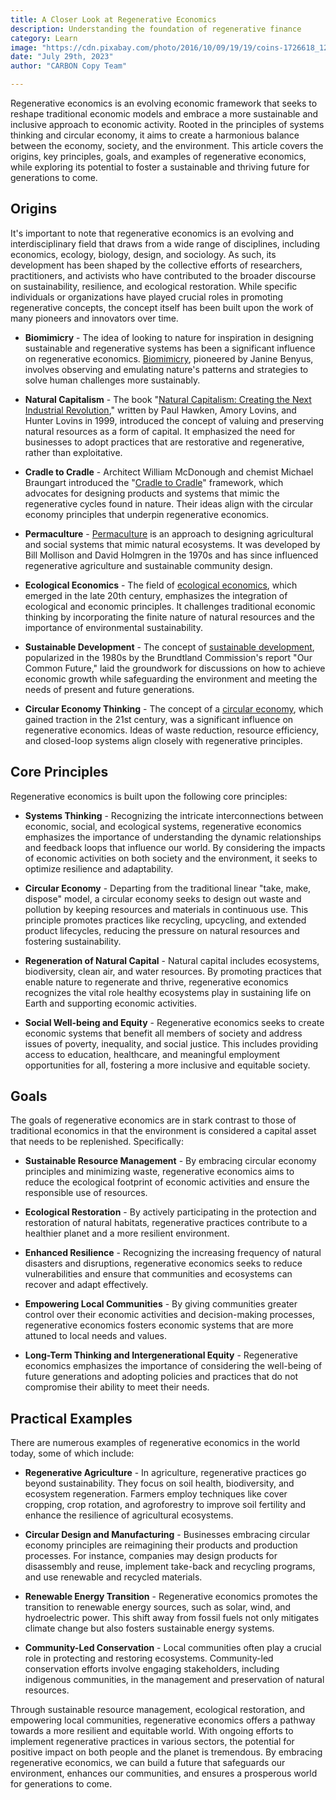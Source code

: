 ```yaml
---
title: A Closer Look at Regenerative Economics
description: Understanding the foundation of regenerative finance
category: Learn
image: "https://cdn.pixabay.com/photo/2016/10/09/19/19/coins-1726618_1280.jpg"
date: "July 29th, 2023"
author: "CARBON Copy Team"

---
```


Regenerative economics is an evolving economic framework that seeks to reshape traditional economic models and embrace a more sustainable and inclusive approach to economic activity. Rooted in the principles of systems thinking and circular economy, it aims to create a harmonious balance between the economy, society, and the environment. This article covers the origins, key principles, goals, and examples of regenerative economics, while exploring its potential to foster a sustainable and thriving future for generations to come.

<h2 class="mb-3 mt-4">Origins</h2>

It's important to note that regenerative economics is an evolving and interdisciplinary field that draws from a wide range of disciplines, including economics, ecology, biology, design, and sociology. As such, its development has been shaped by the collective efforts of researchers, practitioners, and activists who have contributed to the broader discourse on sustainability, resilience, and ecological restoration. While specific individuals or organizations have played crucial roles in promoting regenerative concepts, the concept itself has been built upon the work of many pioneers and innovators over time.

- **Biomimicry** - The idea of looking to nature for inspiration in designing sustainable and regenerative systems has been a significant influence on regenerative economics. [Biomimicry](https://en.wikipedia.org/wiki/Biomimetics), pioneered by Janine Benyus, involves observing and emulating nature's patterns and strategies to solve human challenges more sustainably.

- **Natural Capitalism** - The book "[Natural Capitalism: Creating the Next Industrial Revolution](https://en.wikipedia.org/wiki/Natural_Capitalism)," written by Paul Hawken, Amory Lovins, and Hunter Lovins in 1999, introduced the concept of valuing and preserving natural resources as a form of capital. It emphasized the need for businesses to adopt practices that are restorative and regenerative, rather than exploitative.

- **Cradle to Cradle** - Architect William McDonough and chemist Michael Braungart introduced the "[Cradle to Cradle](https://en.wikipedia.org/wiki/Cradle-to-cradle_design)" framework, which advocates for designing products and systems that mimic the regenerative cycles found in nature. Their ideas align with the circular economy principles that underpin regenerative economics.

- **Permaculture** - [Permaculture](https://en.wikipedia.org/wiki/Permaculture) is an approach to designing agricultural and social systems that mimic natural ecosystems. It was developed by Bill Mollison and David Holmgren in the 1970s and has since influenced regenerative agriculture and sustainable community design.

- **Ecological Economics** - The field of [ecological economics](https://en.wikipedia.org/wiki/Ecological_economics), which emerged in the late 20th century, emphasizes the integration of ecological and economic principles. It challenges traditional economic thinking by incorporating the finite nature of natural resources and the importance of environmental sustainability.

- **Sustainable Development** - The concept of [sustainable development](https://en.wikipedia.org/wiki/Sustainable_development), popularized in the 1980s by the Brundtland Commission's report "Our Common Future," laid the groundwork for discussions on how to achieve economic growth while safeguarding the environment and meeting the needs of present and future generations.

- **Circular Economy Thinking** - The concept of a [circular economy](https://en.wikipedia.org/wiki/Circular_economy), which gained traction in the 21st century, was a significant influence on regenerative economics. Ideas of waste reduction, resource efficiency, and closed-loop systems align closely with regenerative principles.

<h2 class="mb-3 mt-4">Core Principles</h2>

Regenerative economics is built upon the following core principles:

- **Systems Thinking** - Recognizing the intricate interconnections between economic, social, and ecological systems, regenerative economics emphasizes the importance of understanding the dynamic relationships and feedback loops that influence our world. By considering the impacts of economic activities on both society and the environment, it seeks to optimize resilience and adaptability.

- **Circular Economy** - Departing from the traditional linear "take, make, dispose" model, a circular economy seeks to design out waste and pollution by keeping resources and materials in continuous use. This principle promotes practices like recycling, upcycling, and extended product lifecycles, reducing the pressure on natural resources and fostering sustainability.

- **Regeneration of Natural Capital** - Natural capital includes ecosystems, biodiversity, clean air, and water resources. By promoting practices that enable nature to regenerate and thrive, regenerative economics recognizes the vital role healthy ecosystems play in sustaining life on Earth and supporting economic activities.

- **Social Well-being and Equity** - Regenerative economics seeks to create economic systems that benefit all members of society and address issues of poverty, inequality, and social justice. This includes providing access to education, healthcare, and meaningful employment opportunities for all, fostering a more inclusive and equitable society.

<h2 class="mb-3 mt-4">Goals</h2>

The goals of regenerative economics are in stark contrast to those of traditional economics in that the environment is considered a capital asset that needs to be replenished. Specifically:

- **Sustainable Resource Management** - By embracing circular economy principles and minimizing waste, regenerative economics aims to reduce the ecological footprint of economic activities and ensure the responsible use of resources.

- **Ecological Restoration** - By actively participating in the protection and restoration of natural habitats, regenerative practices contribute to a healthier planet and a more resilient environment.

- **Enhanced Resilience** - Recognizing the increasing frequency of natural disasters and disruptions, regenerative economics seeks to reduce vulnerabilities and ensure that communities and ecosystems can recover and adapt effectively.

- **Empowering Local Communities** - By giving communities greater control over their economic activities and decision-making processes, regenerative economics fosters economic systems that are more attuned to local needs and values.

- **Long-Term Thinking and Intergenerational Equity** - Regenerative economics emphasizes the importance of considering the well-being of future generations and adopting policies and practices that do not compromise their ability to meet their needs.

<h2 class="mb-3 mt-4">Practical Examples</h2>

There are numerous examples of regenerative economics in the world today, some of which include:

- **Regenerative Agriculture** - In agriculture, regenerative practices go beyond sustainability. They focus on soil health, biodiversity, and ecosystem regeneration. Farmers employ techniques like cover cropping, crop rotation, and agroforestry to improve soil fertility and enhance the resilience of agricultural ecosystems.

- **Circular Design and Manufacturing** - Businesses embracing circular economy principles are reimagining their products and production processes. For instance, companies may design products for disassembly and reuse, implement take-back and recycling programs, and use renewable and recycled materials.

- **Renewable Energy Transition** - Regenerative economics promotes the transition to renewable energy sources, such as solar, wind, and hydroelectric power. This shift away from fossil fuels not only mitigates climate change but also fosters sustainable energy systems.

- **Community-Led Conservation** - Local communities often play a crucial role in protecting and restoring ecosystems. Community-led conservation efforts involve engaging stakeholders, including indigenous communities, in the management and preservation of natural resources.

Through sustainable resource management, ecological restoration, and empowering local communities, regenerative economics offers a pathway towards a more resilient and equitable world. With ongoing efforts to implement regenerative practices in various sectors, the potential for positive impact on both people and the planet is tremendous. By embracing regenerative economics, we can build a future that safeguards our environment, enhances our communities, and ensures a prosperous world for generations to come.
